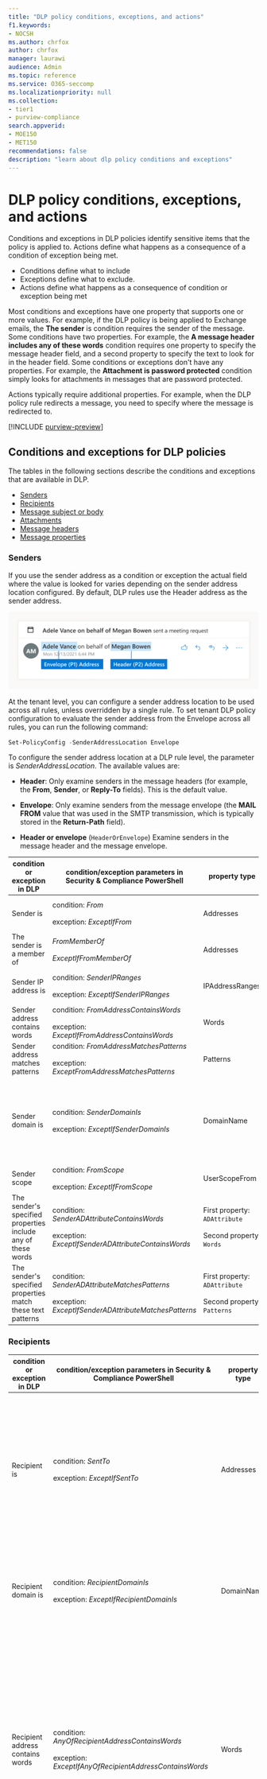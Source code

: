 ```yaml
---
title: "DLP policy conditions, exceptions, and actions"
f1.keywords:
- NOCSH
ms.author: chrfox
author: chrfox
manager: laurawi
audience: Admin
ms.topic: reference
ms.service: O365-seccomp
ms.localizationpriority: null
ms.collection: 
- tier1
- purview-compliance
search.appverid:
- MOE150
- MET150
recommendations: false
description: "learn about dlp policy conditions and exceptions"
---
```


# DLP policy conditions, exceptions, and actions

Conditions and exceptions in DLP policies identify sensitive items that the policy is applied to. Actions define what happens as a consequence of a condition of exception being met.

- Conditions define what to include
- Exceptions define what to exclude.
- Actions define what happens as a consequence of condition or exception being met

Most conditions and exceptions have one property that supports one or more values. For example, if the DLP policy is being applied to Exchange emails, the **The sender** is condition requires the sender of the message. Some conditions have two properties. For example, the **A message header includes any of these words** condition requires one property to specify the message header field, and a second property to specify the text to look for in the header field. Some conditions or exceptions don't have any properties. For example, the **Attachment is password protected** condition simply looks for attachments in messages that are password protected.

Actions typically require additional properties. For example, when the DLP policy rule redirects a message, you need to specify where the message is redirected to.
<!-- Some actions have multiple properties that are available or required. For example, when the rule adds a header field to the message header, you need to specify both the name and value of the header. When the rule adds a disclaimer to messages, you need to specify the disclaimer text, but you can also specify where to insert the text, or what to do if the disclaimer can't be added to the message. Typically, you can configure multiple actions in a rule, but some actions are exclusive. For example, one rule can't reject and redirect the same message.-->

[!INCLUDE [purview-preview](../includes/purview-preview.md)]

## Conditions and exceptions for DLP policies

The tables in the following sections describe the conditions and exceptions that are available in DLP.

- [Senders](#senders)
- [Recipients](#recipients)
- [Message subject or body](#message-subject-or-body)
- [Attachments](#attachments)
- [Message headers](#message-headers)
- [Message properties](#message-properties)

### Senders

If you use the sender address as a condition or exception the actual field where the value is looked for varies depending on the sender address location configured. By default,  DLP rules use the Header address as the sender address.

![Image of an email header showing the difference between the Envelope (P1) address and the Header (P2) address](../media/dlp-conditions-exceptions-meetinginvite-callouts.png)

At the tenant level, you can configure a sender address location to be used across all rules, unless overridden by a single rule. To set tenant DLP policy configuration to evaluate the sender address from the Envelope across all rules, you can run the following command:

```PowerShell
Set-PolicyConfig -SenderAddressLocation Envelope
```

To configure the sender address location at a DLP rule level, the parameter is *SenderAddressLocation*. The available values are:

- **Header**: Only examine senders in the message headers (for example, the **From**, **Sender**, or **Reply-To** fields). This is the default value.

- **Envelope**: Only examine senders from the message envelope (the **MAIL FROM** value that was used in the SMTP transmission, which is typically stored in the **Return-Path** field).

- **Header or envelope** (`HeaderOrEnvelope`) Examine senders in the message header and the message envelope.

|condition or exception in DLP|condition/exception parameters in Security & Compliance PowerShell|property type|description|
|---|---|---|---|
|Sender is|condition: *From* <br/><br/> exception: *ExceptIfFrom*|Addresses|Messages that are sent by the specified mailboxes, mail users, mail contacts, or Microsoft 365 groups in the organization.|
|The sender is a member of |*FromMemberOf* <br/><br/> *ExceptIfFromMemberOf*|Addresses|Messages that are sent by a member of the specified distribution group, mail-enabled security group, or Microsoft 365 group.|
|Sender IP address is|condition: *SenderIPRanges*<br/><br/> exception: *ExceptIfSenderIPRanges*|IPAddressRanges|Messages where the sender's IP address matches the specified IP address, or falls within the specified IP address range.|
|Sender address contains words|condition: *FromAddressContainsWords* <br/><br/> exception: *ExceptIfFromAddressContainsWords*|Words|Messages that contain the specified words in the sender's email address.|
|Sender address matches patterns|condition: *FromAddressMatchesPatterns* <br/><br/> exception: *ExceptFromAddressMatchesPatterns*|Patterns|Messages where the sender's email address contains text patterns that match the specified regular expressions.|
|Sender domain is|condition: *SenderDomainIs* <br/><br/> exception: *ExceptIfSenderDomainIs*|DomainName|Messages where the domain of the sender's email address matches the specified value. If you need to find sender domains that *contain* the specified domain (for example, any subdomain of a domain), use **The sender address matches**(*FromAddressMatchesPatterns*) condition and specify the domain by using the syntax: '\.domain\.com$'.|
|Sender scope|condition: *FromScope* <br/><br/> exception: *ExceptIfFromScope*|UserScopeFrom|Messages that are sent by either internal or external senders.|
|The sender's specified properties include any of these words|condition: *SenderADAttributeContainsWords* <br/><br/> exception: *ExceptIfSenderADAttributeContainsWords*|First property: `ADAttribute` <br/><br/> Second property: `Words`|Messages where the specified Active Directory attribute of the sender contains any of the specified words.|
|The sender's specified properties match these text patterns|condition: *SenderADAttributeMatchesPatterns* <br/><br/> exception: *ExceptIfSenderADAttributeMatchesPatterns*|First property: `ADAttribute` <br/><br/> Second property: `Patterns`|Messages where the specified Active Directory attribute of the sender contains text patterns that match the specified regular expressions.|

### Recipients

|condition or exception in DLP|condition/exception parameters in Security & Compliance PowerShell|property type|description|
|---|---|---|---|
|Recipient is|condition: *SentTo* <br/><br/> exception: *ExceptIfSentTo*|Addresses|Messages where one of the recipients is the specified mailbox, mail user, or mail contact in the organization. The recipients can be in the **To**, **Cc**, or **Bcc** fields of the message.|
|Recipient domain is|condition: *RecipientDomainIs* <br/><br/> exception: *ExceptIfRecipientDomainIs*|DomainName|Messages where the domain of the recipient's email address matches the specified value.|
|Recipient address contains words|condition: *AnyOfRecipientAddressContainsWords* <br/><br/> exception: *ExceptIfAnyOfRecipientAddressContainsWords*|Words|Messages that contain the specified words in the recipient's email address. <br/><br/>**Note**: This condition doesn't consider messages that are sent to recipient proxy addresses. It only matches messages that are sent to the recipient's primary email address.|
|Recipient address matches patterns|condition: *AnyOfRecipientAddressMatchesPatterns* <br/><br/> exception: *ExceptIfAnyOfRecipientAddressMatchesPatterns*|Patterns|Messages where a recipient's email address contains text patterns that match the specified regular expressions. <br/><br/> **Note**: This condition doesn't consider messages that are sent to recipient proxy addresses. It only matches messages that are sent to the recipient's primary email address.|
|Sent to member of|condition: *SentToMemberOf* <br/><br/> exception: *ExceptIfSentToMemberOf*|Addresses|Messages that contain recipients who are members of the specified distribution group, mail-enabled security group, or Microsoft 365 group. The group can be in the **To**, **Cc**, or **Bcc** fields of the message.|
|The recipient's specified properties include any of these words |*RecipientADAttributeContainsWords* <br/><br/> *ExceptIfRecipientADAttributeContainsWords*|First property: `ADAttribute` <br/><br/> Second property: `Words`|Messages where the specified Active Directory attribute of a recipient contains any of the specified words. <br/><br/> Note that the **Country** attribute requires the two-letter country code value (for example, DE for Germany).|
|The recipient's specified properties match these text patterns |*RecipientADAttributeMatchesPatterns* <br/><br/> *ExceptIfRecipientADAttributeMatchesPatterns*|First property: `ADAttribute` <br/><br/> Second property: `Patterns`|Messages where the specified Active Directory attribute of a recipient contains text patterns that match the specified regular expressions.|

### Message subject or body

|condition or exception in DLP|condition/exception parameters in Security & Compliance PowerShell|property type|description|
|---|---|---|---|
|Subject contains words or phrases|condition: *SubjectContainsWords* <br/> exception: *ExceptIf SubjectContainsWords*|Words|Messages that have the specified words in the Subject field.|
|Subject matches patterns|condition: *SubjectMatchesPatterns* <br/> exception: *ExceptIf SubjectMatchesPatterns*|Patterns|Messages where the Subject field contain text patterns that match the specified regular expressions.|
|Content contains|condition: *ContentContainsSensitiveInformation* <br/> exception *ExceptIfContentContainsSensitiveInformation*|SensitiveInformationTypes|Messages or documents that contain sensitive information as defined by Microsoft Purview Data Loss Prevention (DLP) policies.|
|Subject or Body matches pattern|condition: *SubjectOrBodyMatchesPatterns* <br/> exception: *ExceptIfSubjectOrBodyMatchesPatterns*|Patterns|Messages where the subject field or message body contains text patterns that match the specified regular expressions.|
|Subject or Body contains words|condition: *SubjectOrBodyContainsWords* <br/> exception: *ExceptIfSubjectOrBodyContainsWords*|Words|Messages that have the specified words in the subject field or message body|
|

### Attachments

|condition or exception in DLP|condition/exception parameters in Security & Compliance PowerShell|property type|description|
|---|---|---|---|
|Attachment is password protected|condition: *DocumentIsPasswordProtected* <br/><br/> exception: *ExceptIfDocumentIsPasswordProtected*|none|Messages where an attachment is password protected (and therefore can't be scanned). Password detection only works for Office documents, .zip files, and .7z files.|
|Attachment's file extension is|condition: *ContentExtensionMatchesWords* <br/><br/> exception: *ExceptIfContentExtensionMatchesWords*|Words|Messages where an attachment's file extension matches any of the specified words.|
|Any email attachment's content could not be scanned|condition: *DocumentIsUnsupported* <br/><br/>exception: *ExceptIf DocumentIsUnsupported*|n/a|Messages where an attachment isn't natively recognized by Exchange Online.|
|Any email attachment's content didn't complete scanning|condition: *ProcessingLimitExceeded* <br/><br/> exception: *ExceptIfProcessingLimitExceeded*|n/a|Messages where the rules engine couldn't complete the scanning of the attachments. You can use this condition to create rules that work together to identify and process messages where the content couldn't be fully scanned.|
|Document name contains words|condition: *DocumentNameMatchesWords* <br/><br/> exception: *ExceptIfDocumentNameMatchesWords*|Words|Messages where an attachment's file name matches any of the specified words.|
|Document name matches patterns|condition: *DocumentNameMatchesPatterns* <br/><br/> exception: *ExceptIfDocumentNameMatchesPatterns*|Patterns|Messages where an attachment's file name contains text patterns that match the specified regular expressions.|
|Document property is|condition: *ContentPropertyContainsWords* <br/><br/> exception: *ExceptIfContentPropertyContainsWords*|Words|Messages with documents where an attachment's custom property matches the given value.|
|Document size equals or is greater than|condition: *DocumentSizeOver* <br/><br/> exception: *ExceptIfDocumentSizeOver*|Size|Messages where any attachment is greater than or equal to the specified value.|
|Any attachment's content includes any of these words|condition: *DocumentContainsWords* <br/><br/> exception: *ExceptIfDocumentContainsWords*|`Words`|Messages where an attachment contains the specified words.|
|Any attachments content matches these text patterns|condition: *DocumentMatchesPatterns* <br/><br/> exception: *ExceptIfDocumentMatchesPatterns*|`Patterns`|Messages where an attachment contains text patterns that match the specified regular expressions.|

### Message Headers

|condition or exception in DLP|condition/exception parameters in Security & Compliance PowerShell|property type|description|
|---|---|---|---|
|Header contains words or phrases|condition: *HeaderContainsWords* <br/><br/> exception: *ExceptIfHeaderContainsWords*|Hash Table|Messages that contain the specified header field, and the value of that header field contains the specified words.|
|Header matches patterns|condition: *HeaderMatchesPatterns* <br/><br/> exception: *ExceptIfHeaderMatchesPatterns*|Hash Table|Messages that contain the specified header field, and the value of that header field contains the specified regular expressions.|

### Message properties

|condition or exception in DLP|condition/exception parameters in Security & Compliance PowerShell|property type|description|
|---|---|---|---|
|With importance|condition: *WithImportance* <br/><br/> exception: *ExceptIfWithImportance*|Importance|Messages that are marked with the specified importance level.|
|Content character set contains words|condition: *ContentCharacterSetContainsWords* <br/><br/> *ExceptIfContentCharacterSetContainsWords*|CharacterSets|Messages that have any of the specified character set names.|
|Has sender override|condition: *HasSenderOverride* <br/><br/> exception: *ExceptIfHasSenderOverride*|n/a|Messages where the sender has chosen to override a data loss prevention (DLP) policy. For more information about DLP policies see [Learn about data loss prevention](./dlp-learn-about-dlp.md)|
|Message type matches|condition: *MessageTypeMatches* <br/><br/> exception: *ExceptIfMessageTypeMatches*|MessageType|Messages of the specified type. **Note**: The available message types are Automatic reply, Auto-forward, Encrypted (S/MIME), Calendaring, Permission controlled (rights management), Voicemail, Signed, Read receipt, and Approval request. |
|The message size is greater than or equal to|condition: *MessageSizeOver* <br/><br/> exception: *ExceptIfMessageSizeOver*|`Size`|Messages where the total size (message plus attachments) is greater than or equal to the specified value. **Note**: Message size limits on mailboxes are evaluated before mail flow rules. A message that's too large for a mailbox will be rejected before a rule with this condition is able to act on the message.|

## Actions for DLP policies

This table describes the actions that are available in DLP.

|action in DLP|action parameters in Security & Compliance PowerShell|property type|description|
|---|---|---|---|
|Set header|SetHeader|First property: *Header Name* <br/><br/> Second property: *Header Value*|The SetHeader parameter specifies an action for the DLP rule that adds or modifies a header field and value in the message header. This parameter uses the syntax "HeaderName:HeaderValue". You can specify multiple header name and value pairs separated by commas|
|Remove header|RemoveHeader|First property: *MessageHeaderField*<br/><br/> Second property: *String*|The RemoveHeader parameter specifies an action for the DLP rule that removes a header field from the message header. This parameter uses the syntax "HeaderName" or "HeaderName:HeaderValue".You can specify multiple header names or header name and value pairs separated by commas|
|Redirect the message to specific users|*RedirectMessageTo*|Addresses|Redirects the message to the specified recipients. The message isn't delivered to the original recipients, and no notification is sent to the sender or the original recipients.|
|Forward the message for approval to sender's manager|Moderate|First property: *ModerateMessageByManager*<br/><br/> Second property: *Boolean*|The Moderate parameter specifies an action for the DLP rule that sends the email message to a moderator. This parameter uses the syntax: @{ModerateMessageByManager = <$true \|$false>;|
|Forward the message for approval to specific approvers|Moderate|First property: *ModerateMessageByUser*<br/><br/>Second property: *Addresses*|The Moderate parameter specifies an action for the DLP rule that sends the email message to a moderator. This parameter uses the syntax: @{ ModerateMessageByUser = @("emailaddress1","emailaddress2",..."emailaddressN")}|
|Add recipient|AddRecipients|First property: *Field*<br/><br/>Second property: *Addresses*|Adds one or more recipients to the To/Cc/Bcc field of the message. This parameter uses the syntax: @{<AddToRecipients \<CopyTo \| BlindCopyTo\> = "emailaddress"}|
|Add the sender's manager as recipient|AddRecipients|First property: *AddedManagerAction*<br/><br/>Second property: *Field*|Adds the sender's manager to the message as the specified recipient type (To, Cc, Bcc), or redirects the message to the sender's manager without notifying the sender or the recipient. This action only works if the sender's Manager attribute is defined in Active Directory. This parameter uses the syntax: @{AddManagerAsRecipientType = "\<To \| Cc \| Bcc\>"}|
Prepend subject|PrependSubject|String|Adds the specified text to the beginning of the Subject field of the message. Consider using a space or a colon (:) as the last character of the specified text to differentiate it from the original subject text.<br/><br/>To prevent the same string from being added to messages that already contain the text in the subject (for example, replies), add the "The subject contains words" (ExceptIfSubjectContainsWords) exception to the rule.|
|Apply HTML disclaimer|ApplyHtmlDisclaimer|First property: *Text*<br/><br/>Second property: *Location*<br/><br/>Third property: *Fallback action*|Applies the specified HTML disclaimer to the required location of the message.<br/><br/>This parameter uses the syntax: @{ Text = " " ; Location = \<Append \| Prepend\>; FallbackAction = \<Wrap \| Ignore \| Reject\> }|
|Remove message encryption and rights protection|RemoveRMSTemplate|n/a|Removes message encryption applied on an email|
|Deliver the message to the hosted quarantine |*Quarantine*|n/a| This action is currently in **public preview**. During this phase, emails quarantined by DLP policies will show policy type as ExchangeTransportRule.<br/><br/> Delivers the message to the quarantine in EOP. For more information, see [Quarantined email messages in EOP](/microsoft-365/security/office-365-security/quarantine-email-messages).|
|Modify Subject|ModifySubject|PswsHashTable | Remove text from the subject line that matches a specific pattern and replace it with different text. See the example below. You can: <br/><br/>- **Replace** all matches in the subject with the replacement text <br/><br/>- **Append** to remove all matches in the subject and inserts the replacement text at the end of the subject. <br/><br/>- **Prepend** to remove all matches and inserts the replacement text at the beginning of the subject. See ModifySubject parameter in, /powershell/module/exchange/new-dlpcompliancerule|
